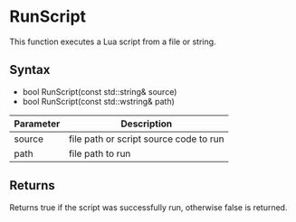 # RunScript #
This function executes a Lua script from a file or string.

## Syntax ##
- bool RunScript(const std::string& source)
- bool RunScript(const std::wstring& path)

| Parameter | Description |
|-----|-----|
| source | file path or script source code to run |
| path | file path to run |

## Returns ##
Returns true if the script was successfully run, otherwise false is returned.
